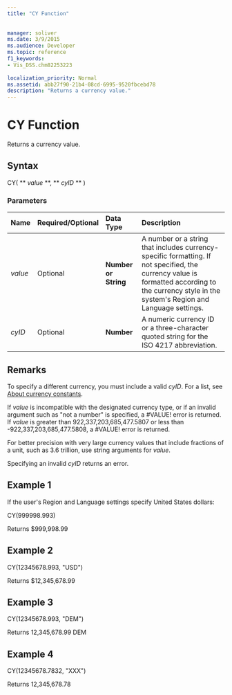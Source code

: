 ```yaml
---
title: "CY Function"
 
 
manager: soliver
ms.date: 3/9/2015
ms.audience: Developer
ms.topic: reference
f1_keywords:
- Vis_DSS.chm82253223
 
localization_priority: Normal
ms.assetid: abb27f90-21b4-08cd-6995-9520fbcebd78
description: "Returns a currency value."
---
```


# CY Function

Returns a currency value.
  
## Syntax

CY( ** *value* **, ** *cyID* ** ) 
  
### Parameters

|**Name**|**Required/Optional**|**Data Type**|**Description**|
|:-----|:-----|:-----|:-----|
| _value_ <br/> |Optional  <br/> |**Number or String** <br/> |A number or a string that includes currency-specific formatting. If not specified, the currency value is formatted according to the currency style in the system's Region and Language settings.  <br/> |
| _cyID_ <br/> |Optional  <br/> |**Number** <br/> |A numeric currency ID or a three-character quoted string for the ISO 4217 abbreviation.  <br/> |
   
## Remarks

To specify a different currency, you must include a valid  _cyID_. For a list, see [About currency constants](about-currency-constants.md).
  
If  _value_ is incompatible with the designated currency type, or if an invalid argument such as "not a number" is specified, a #VALUE! error is returned. If  _value_ is greater than 922,337,203,685,477.5807 or less than -922,337,203,685,477.5808, a #VALUE! error is returned. 
  
For better precision with very large currency values that include fractions of a unit, such as 3.6 trillion, use string arguments for  _value_.
  
Specifying an invalid  _cyID_ returns an error. 
  
## Example 1

If the user's Region and Language settings specify United States dollars:
  
CY(999998.993)
  
Returns $999,998.99
  
## Example 2

CY(12345678.993, "USD")
  
Returns $12,345,678.99
  
## Example 3

CY(12345678.993, "DEM")
  
Returns 12,345,678.99 DEM
  
## Example 4

CY(12345678.7832, "XXX")
  
Returns 12,345,678.78
  

